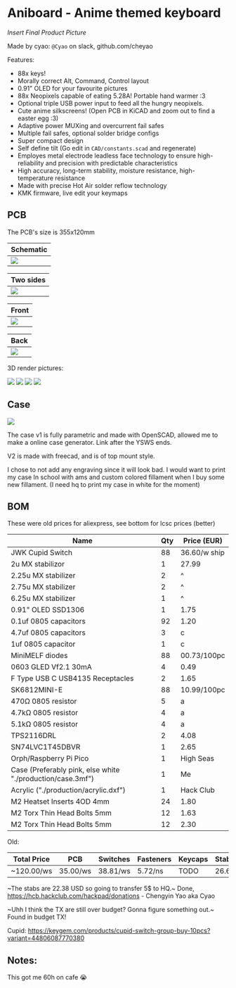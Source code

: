 # Aniboard - Anime themed keyboard

*Insert Final Product Picture*

Made by cyao: `@Cyao` on slack, github.com/cheyao

Features:
- 88x keys!
- Morally correct Alt, Command, Control layout
- 0.91" OLED for your favourite pictures
- 88x Neopixels capable of eating 5.28A! Portable hand warmer :3
- Optional triple USB power input to feed all the hungry neopixels.
- Cute anime silkscreens! (Open PCB in KiCAD and zoom out to find a easter egg :3)
- Adaptive power MUXing and overcurrent fail safes
- Multiple fail safes, optional solder bridge configs
- Super compact design
- Self define tilt (Go edit in `CAD/constants.scad` and regenerate)
- Employes metal electrode leadless face technology to ensure high-reliability and precision with predictable characteristics
- High accuracy, long-term stability, moisture resistance, high-temperature resistance
- Made with precise Hot Air solder reflow technology
- KMK firmware, live edit your keymaps

## PCB 

The PCB's size is 355x120mm

| Schematic |
| - |
| ![](https://hc-cdn.hel1.your-objectstorage.com/s/v3/7086031d2e1673942ba96f7d15b3926c1fe56514_image.png) |

| Two sides |
| - |
| ![](https://hc-cdn.hel1.your-objectstorage.com/s/v3/719b5b19e3c723a87c6afca3c2e19ae891ebd4b1_image.png) |

| Front |
| - |
| ![](https://hc-cdn.hel1.your-objectstorage.com/s/v3/b40619f6595407ab66a610c5e2f9a224efed5149_image.png) |

| Back |
| - |
| ![](https://hc-cdn.hel1.your-objectstorage.com/s/v3/42cc6e4673064bc51a2fabf5e8a4c8ca744c256b_image.png) |

3D render pictures:

![](https://cloud-oeefxhuld-hack-club-bot.vercel.app/0image.png)
![](https://cloud-kce8onab7-hack-club-bot.vercel.app/0image.png)
![](https://cloud-mvfukuv6n-hack-club-bot.vercel.app/6image.png)
![](https://cloud-5pcsstpbq-hack-club-bot.vercel.app/0image.png)

## Case

![](https://hc-cdn.hel1.your-objectstorage.com/s/v3/7c8fa4735b76d297e6a9e97e1f1f4ab40246be63_image.png)

The case v1 is fully parametric and made with OpenSCAD, allowed me to make a online case generator. Link after the YSWS ends.

V2 is made with freecad, and is of top mount style.

I chose to not add any engraving since it will look bad. I would want to print my case In school with ams and custom colored fillament when I buy some new fillament. (I need hq to print my case in white for the moment)

## BOM

These were old prices for aliexpress, see bottom for lcsc prices (better)

| Name                             | Qty | Price (EUR) |
| -------------------------------- | --- | ----------- |
| JWK Cupid Switch                 | 88  | 36.60/w ship|
| 2u MX stabilizor                 | 1   | 27.99       |
| 2.25u MX stabilizer              | 2   | ^           |
| 2.75u MX stabilizer              | 2   | ^           |
| 6.25u MX stabilizer              | 1   | ^           |
| 0.91" OLED SSD1306               | 1   | 1.75        |
| 0.1uf 0805 capacitors            | 92  | 1.20        |
| 4.7uf 0805 capacitors            | 3   | c           |
| 1uf   0805 capacitor             | 1   | c           |
| MiniMELF diodes                  | 88  | 00.73/100pc |
| 0603 GLED Vf2.1 30mA             | 4   | 0.49        |
| F Type USB C USB4135 Receptacles | 2   | 1.65        |
| SK6812MINI-E                     | 88  | 10.99/100pc |
| 470Ω 0805 resistor               | 5   | a           |
| 4.7kΩ 0805 resistor              | 4   | a           |
| 5.1kΩ 0805 resistor              | 4   | a           |
| TPS2116DRL                       | 2   | 4.08        |
| SN74LVC1T45DBVR                  | 1   | 2.65        |
| Orph/Raspberry Pi Pico           | 1   | High Seas   |
| Case (Preferably pink, else white "./production/case.3mf") | 1 | Me |
| Acrylic ("./production/acrylic.dxf") | 1 | Hack Club |
| M2 Heatset Inserts 4OD 4mm       | 24  | 1.80        |
| M2 Torx Thin Head Bolts 5mm      | 12  | 1.63        |
| M2 Torx Thin Head Bolts 5mm      | 12  | 2.30        |

Old:

| Total Price | PCB      | Switches | Fasteners | Keycaps | Stabilizers | Other     |
| ----------- | -------- | -------- | --------- | ------- | ----------- | --------- |
| ~120.00/ws  | 35.00/ws | 38.81/ws | 5.72/ns   | TODO    | 26.67/ns    | ~22.98/ws |

~The stabs are 22.38 USD so going to transfer 5$ to HQ.~ Done, https://hcb.hackclub.com/hackpad/donations - Chengyin Yao aka Cyao

~Uhh I think the TX are still over budget? Gonna figure something out.~ Found in budget TX!

Cupid: https://keygem.com/products/cupid-switch-group-buy-10pcs?variant=44806087770380

## Notes:

This got me 60h on cafe :sob:

